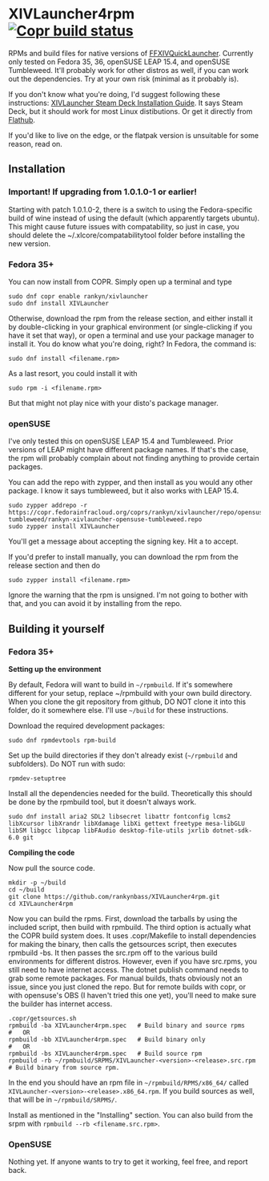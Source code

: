 # XIVLauncher4rpm [![Copr build status](https://copr.fedorainfracloud.org/coprs/rankyn/xivlauncher/package/XIVLauncher/status_image/last_build.png)](https://copr.fedorainfracloud.org/coprs/rankyn/xivlauncher/package/XIVLauncher/)

RPMs and build files for native versions of <a href=https://github.com/goatcorp/FFXIVQuickLauncher>FFXIVQuickLauncher</a>. Currently only tested on
Fedora 35, 36, openSUSE LEAP 15.4, and openSUSE Tumbleweed. It'll probably work for other distros as well, if you can work out the dependencies. Try at
your own risk (minimal as it probably is).

If you don't know what you're doing, I'd suggest following these instructions: <a href=https://goatcorp.github.io/faq/steamdeck>XIVLauncher Steam Deck
Installation Guide</a>. It says Steam Deck, but it should work for most Linux distibutions. Or get it directly from
<a href=https://flathub.org/apps/details/dev.goats.xivlauncher>Flathub</a>.

If you'd like to live on the edge, or the flatpak version is unsuitable for some reason, read on.

## Installation

### Important! If upgrading from 1.0.1.0-1 or earlier!

Starting with patch 1.0.1.0-2, there is a switch to using the Fedora-specific build of wine instead of using the default (which apparently targets
ubuntu). This might cause future issues with compatability, so just in case, you should delete the ~/.xlcore/compatabilitytool folder before installing
the new version. 

### Fedora 35+

You can now install from COPR. Simply open up a terminal and type

```
sudo dnf copr enable rankyn/xivlauncher
sudo dnf install XIVLauncher
```

Otherwise, download the rpm from the release section, and either install it by double-clicking in your graphical environment (or single-clicking if you
have it set that way), or open a terminal and use your package manager to install it. You do know what you're doing, right? In Fedora, the command is:

```
sudo dnf install <filename.rpm>
```

As a last resort, you could install it with

```
sudo rpm -i <filename.rpm>
```

But that might not play nice with your disto's package manager.

### openSUSE

I've only tested this on openSUSE LEAP 15.4 and Tumbleweed. Prior versions of LEAP might have different package names.
If that's the case, the rpm will probably complain about not finding anything to provide certain packages.

You can add the repo with zypper, and then install as you would any other package. I know it says tumbleweed, but it also works with LEAP 15.4.
```
sudo zypper addrepo -r https://copr.fedorainfracloud.org/coprs/rankyn/xivlauncher/repo/opensuse-tumbleweed/rankyn-xivlauncher-opensuse-tumbleweed.repo
sudo zypper install XIVLauncher
```
You'll get a message about accepting the signing key. Hit a to accept.

If you'd prefer to install manually, you can download the rpm from the release section and then do
```
sudo zypper install <filename.rpm>
```
Ignore the warning that the rpm is unsigned. I'm not going to bother with that, and you can avoid it by installing from the repo.

## Building it yourself

### Fedora 35+

**Setting up the environment**

By default, Fedora will want to build in `~/rpmbuild`. If it's somewhere different for your setup, replace ~/rpmbuild with your own build directory.
When you clone the git repository from github, DO NOT clone it into this folder, do it somewhere else. I'll use `~/build` for these instructions.

Download the required development packages:

```
sudo dnf rpmdevtools rpm-build
```

Set up the build directories if they don't already exist (`~/rpmbuild` and subfolders). Do NOT run with sudo:

```
rpmdev-setuptree
```

Install all the dependencies needed for the build. Theoretically this should be done by the rpmbuild tool, but it doesn't always work.

```
sudo dnf install aria2 SDL2 libsecret libattr fontconfig lcms2 libXcursor libXrandr libXdamage libXi gettext freetype mesa-libGLU libSM libgcc libpcap libFAudio desktop-file-utils jxrlib dotnet-sdk-6.0 git
```

**Compiling the code**

Now pull the source code.

```
mkdir -p ~/build
cd ~/build
git clone https://github.com/rankynbass/XIVLauncher4rpm.git
cd XIVLauncher4rpm
```
Now you can build the rpms. First, download the tarballs by using the included script, then build with rpmbuild. The third option is actually what the COPR
build system does. It uses .copr/Makefile to install dependencies for making the binary, then calls the getsources script, then executes rpmbuild -bs. It
then passes the src.rpm off to the various build environments for different distros. However, even if you have src.rpms, you still need to have internet
access. The dotnet publish command needs to grab some remote packages. For manual builds, thats obviously not an issue, since you just cloned the repo.
But for remote builds with copr, or with opensuse's OBS (I haven't tried this one yet), you'll need to make sure the builder has internet access.

```
.copr/getsources.sh
rpmbuild -ba XIVLauncher4rpm.spec   # Build binary and source rpms
#   OR
rpmbuild -bb XIVLauncher4rpm.spec   # Build binary only
#   OR
rpmbuild -bs XIVLauncher4rpm.spec   # Build source rpm
rpmbuild -rb ~/rpmbuild/SRPMS/XIVLauncher-<version>-<release>.src.rpm   # Build binary from source rpm.
```

In the end you should have an rpm file in `~/rpmbuild/RPMS/x86_64/` called `XIVLauncher-<version>-<release>.x86_64.rpm`. If you build sources as well, 
that will be in `~/rpmbuild/SRPMS/`.

Install as mentioned in the "Installing" section. You can also build from the srpm with `rpmbuild --rb <filename.src.rpm>`.

### OpenSUSE

Nothing yet. If anyone wants to try to get it working, feel free, and report back.
